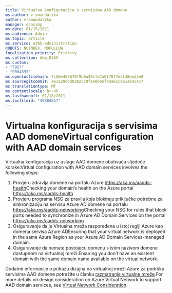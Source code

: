 ```yaml
---
title: Virtualna konfiguracija s servisima AAD domene
ms.author: v-smandalika
author: v-smandalika
manager: dansimp
ms.date: 01/15/2021
ms.audience: Admin
ms.topic: article
ms.service: o365-administration
ROBOTS: NOINDEX, NOFOLLOW
localization_priority: Priority
ms.collection: Adm_O365
ms.custom:
- "7927"
- "9004397"
ms.openlocfilehash: 7c56e467679f9b9a48cfd7a6f70f7ee148ded3e8
ms.sourcegitcommit: a61a29dbd0382370fea0be5fa4a61c9a1a9354c7
ms.translationtype: MT
ms.contentlocale: hr-HR
ms.lasthandoff: 01/18/2021
ms.locfileid: "49884857"
---
```

# <a name="virtual-configuration-with-aad-domain-services"></a><span data-ttu-id="f8c27-102">Virtualna konfiguracija s servisima AAD domene</span><span class="sxs-lookup"><span data-stu-id="f8c27-102">Virtual configuration with AAD domain services</span></span>

<span data-ttu-id="f8c27-103">Virtualna konfiguracija uz usluge AAD domene obuhvaća sljedeće korake:</span><span class="sxs-lookup"><span data-stu-id="f8c27-103">Virtual configuration with AAD domain services involves the following steps:</span></span> 

1. <span data-ttu-id="f8c27-104">Provjeru zdravlja domene na portalu Azure https://aka.ms/aadds-health</span><span class="sxs-lookup"><span data-stu-id="f8c27-104">Checking your domain’s health on the Azure portal https://aka.ms/aadds-health</span></span>
2. <span data-ttu-id="f8c27-105">Provjeru programa NSG za pravila koja blokiraju priključke potrebne za sinkronizaciju na servisu Azure AD domene na portalu https://aka.ms/aadds-networking</span><span class="sxs-lookup"><span data-stu-id="f8c27-105">Checking your NSG for rules that block ports needed to synchronize in Azure AD Domain Services on the portal https://aka.ms/aadds-networking</span></span>
3. <span data-ttu-id="f8c27-106">Osiguravanje da je Virtualna mreža raspoređena u istoj regiji Azure kao domena servisa Azure AD</span><span class="sxs-lookup"><span data-stu-id="f8c27-106">Ensuring that your virtual network is deployed in the same Azure Region as your Azure AD Domain Services-managed domain.</span></span>
4. <span data-ttu-id="f8c27-107">Osiguravanje da nemate postojeću domenu s istim nazivom domene dostupnom na virtualnoj mreži.</span><span class="sxs-lookup"><span data-stu-id="f8c27-107">Ensuring you don’t have an existent domain with the same domain name available on the virtual network.</span></span>

<span data-ttu-id="f8c27-108">Dodatne informacije o prikazu dizajna na virtualnoj mreži Azure za podršku servisima AAD domene potražite u članku [razmatranje virtualne mreže](https://docs.microsoft.com/azure/active-directory-domain-services/network-considerations).</span><span class="sxs-lookup"><span data-stu-id="f8c27-108">For more details on design consideration on Azure Virtual Network to support AAD domain services, see [Virtual Network Consideration](https://docs.microsoft.com/azure/active-directory-domain-services/network-considerations).</span></span>


